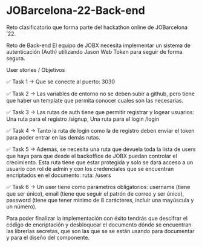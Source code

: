 # JOBarcelona-22-Back-end
Reto clasificatorio que forma parte del hackathon online de JOBarcelona ’22. 

Reto de Back-end
El equipo de JOBX necesita implementar un sistema de autenticación (Auth) utilizando Jason Web Token para seguir de forma segura.

User stories / Objetivos

✅ Task 1 → Que se conecte al puerto: 3030

✅ Task 2 → Las variables de entorno no se deben subir a github, pero tiene que haber un template que permita conocer cuales son las necesarias.

✅ Task 3 → Las rutas de auth tiene que permitir registrar y logear usuarios: Una ruta para el registro /signup, Una ruta para el login /login

✅ Task 4 → Tanto la ruta de login como la de registro deben enviar el token para poder entrar en las demás rutas.

✅ Task 5 → Además, se necesita una ruta que devuela toda la lista de users que haya para que desde el backoffice de JOBX puedan controlar el crecimiento. Esta ruta tiene que estar protegida y solo se dará acceso a un usuario con rol de admin y con los credenciales que se encuentran encriptados en el documento: ruta: /users

✅ Task 6 → Un user tiene como parámetros obligatorios: username (tiene que ser único), email (tiene que seguir el patrón de correo y ser único), password (tiene que tener mínimo de 8 carácteres, incluir una mayúscula y un número).

Para poder finalizar la implementación con éxito tendrás que descifrar el código de encriptación y desbloquear el documento dónde se encuentran las librerías secretas, que son las que se se están usando para documentar y para el diseño del componente.
